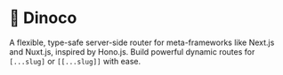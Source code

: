 # 🦕 Dinoco

A flexible, type-safe server-side router for meta-frameworks like Next.js and Nuxt.js, inspired by Hono.js. Build powerful dynamic routes for `[...slug]` or `[[...slug]]` with ease.
